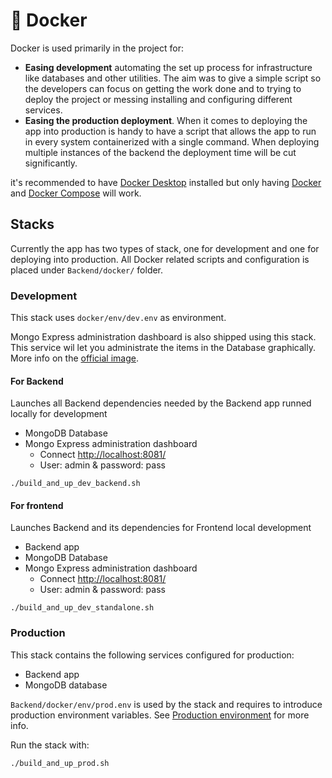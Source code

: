 # 🐋 Docker

Docker is used primarily in the project for:

- **Easing development** automating the set up process for infrastructure like databases and other utilities. The aim was to give a simple script so the developers can focus on getting the work done and to trying to deploy the project or messing installing and configuring different services.
- **Easing the production deployment**. When it comes to deploying the app into production is handy to have a script that allows the app to run in every system containerized with a single command. When deploying multiple instances of the backend the deployment time will be cut significantly.

it's recommended to have [Docker Desktop](https://www.docker.com/products/docker-desktop/) installed but only having [Docker](https://docs.docker.com/compose/install/) and [Docker Compose](https://docs.docker.com/compose/install/) will work.

## Stacks

Currently the app has two types of stack, one for development and one for deploying into production. All Docker related scripts and configuration is placed under `Backend/docker/` folder.

### Development

This stack uses `docker/env/dev.env` as environment.

Mongo Express administration dashboard is also shipped using this stack. This service wil let you administrate the items in the Database graphically. More info on the [official image](https://hub.docker.com/_/mongo-express).

#### For Backend

Launches all Backend dependencies needed by the Backend app runned locally for development

- MongoDB Database
- Mongo Express administration dashboard
  - Connect [http://localhost:8081/](http://localhost:8081/)
  - User: admin & password: pass

```console
./build_and_up_dev_backend.sh
```

#### For frontend

Launches Backend and its dependencies for Frontend local development

- Backend app
- MongoDB Database
- Mongo Express administration dashboard
  - Connect [http://localhost:8081/](http://localhost:8081/)
  - User: admin & password: pass

```console
./build_and_up_dev_standalone.sh
```

### Production

This stack contains the following services configured for production:

- Backend app
- MongoDB database

`Backend/docker/env/prod.env` is used by the stack and requires to introduce production environment variables. See [Production environment](Environment.md) for more info.

Run the stack with:

```console
./build_and_up_prod.sh
```
